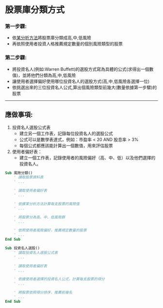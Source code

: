 # 股票庫分類方式

### 第一步驟:

- 依<span style="text-decoration:underline;">某分析方法</span>將股票庫分類成高,中,低風險
- 再依照使用者投資人格推薦規定數量的個別風險類型的股票

### 第二步驟:
- 將投資名人(例如:Warren Buffett)的選股方式寫為具體的公式(求得出一個數值)，並將他們分類為高,中,低風險
- 讓使用者選擇偏好使用哪位投資名人的選股方式(高,中,低風險各選擇一位)
- 依挑選出來的三位投資名人公式,算出個風險類型前幾大(數量依據第一步驟)的股票

---

## 應做事項:

1. 投資名人選股公式表
    - 建立另一個工作表，記錄每位投資名人的選股公式
    - 公式可以是數學表達式，例如：市盈率 < 20 AND 股息率 > 3%
    - 每個公式都應該能計算出一個數值，用來評估股票
2. 使用者偏好表：
    - 建立一個工作表，記錄使用者的風險偏好（高、中、低）以及他們選擇的投資名人。    


```vb
Sub 風險分類()
    ' 讀取股票資料表
    ' ...

    ' 讀取使用者偏好表
    ' ...

    ' 依據某分析方法計算每支股票的風險值
    ' ...

    ' 將股票分為高、中、低風險群
    ' ...

    ' 依照使用者風險偏好，推薦規定數量的股票
    ' ...
End Sub
```
``` vb
Sub 投資名人選股()
    ' 讀取投資名人選股公式表
    ' ...

    ' 讀取使用者偏好表
    ' ...

    ' 依據使用者選擇的投資名人公式，計算每支股票的得分
    ' ...

    ' 將股票依照得分排序，推薦前幾名
    ' ...
End Sub

```